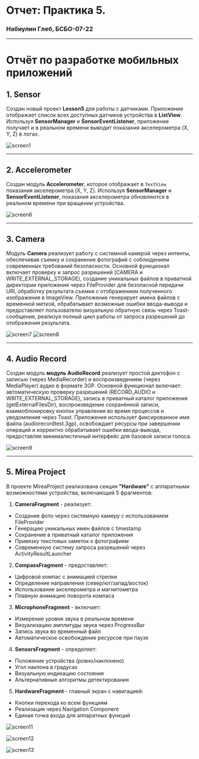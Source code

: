 # Отчет: Практика 5.
### Набиулин Глеб, БСБО-07-22

---
# Отчёт по разработке мобильных приложений

## 1. Sensor

Создан новый проект **Lesson5** для работы с датчиками. Приложение отображает список всех доступных датчиков устройства в **ListView**. Используя **SensorManager** и **SensorEventListener**, приложение получает и в реальном времени выводит показания акселерометра (X, Y, Z) в логах.

![screen1]()

---
## 2. Accelerometer

Создан модуль **Accelerometer**, которое отображает в `TextView` показания акселерометра (X, Y, Z). Используя **SensorManager** и **SensorEventListener**, показания акселерометра обновляются в реальном времени при вращении устройства. 

![screen6]()

---
## 3. Camera

Модуль **Camera** реализует работу с системной камерой через интенты, обеспечивая съемку и сохранение фотографий с соблюдением современных требований безопасности. Основной функционал включает проверку и запрос разрешений (CAMERA и WRITE_EXTERNAL_STORAGE), создание уникальных файлов в приватной директории приложения через FileProvider для безопасной передачи URI, обработку результата съемки с отображением полученного изображения в ImageView. Приложение генерирует имена файлов с временной меткой, обрабатывает возможные ошибки ввода-вывода и предоставляет пользователю визуальную обратную связь через Toast-сообщения, реализуя полный цикл работы от запроса разрешений до отображения результата.

![screen7]()
![screen8]()

---
## 4. Audio Record

Создан модуль **модуль AudioRecord** реализует простой диктофон с записью (через MediaRecorder) и воспроизведением (через MediaPlayer) аудио в формате 3GP. Основной функционал включает: автоматическую проверку разрешений (RECORD_AUDIO и WRITE_EXTERNAL_STORAGE), запись в приватный каталог приложения (getExternalFilesDir), воспроизведение сохранённой записи, взаимоблокировку кнопок управления во время процессов и уведомления через Toast. Приложение использует фиксированное имя файла (audiorecordtest.3gp), освобождает ресурсы при завершении операций и корректно обрабатывает ошибки ввода-вывода, предоставляя минималистичный интерфейс для базовой записи голоса. 

![screen9]()


---

## 5. Mirea Project

В проекте MireaProject реализована секция **"Hardware"** с аппаратными возможностями устройства, включающий 5 фрагментов:

1. **CameraFragment** - реализует:
- Создание фото через системную камеру с использованием FileProvider
- Генерацию уникальных имен файлов с timestamp
- Сохранение в приватный каталог приложения
- Привязку текстовых заметок к фотографиям
- Современную систему запроса разрешений через ActivityResultLauncher

2. **CompassFragment** - предоставляет:
- Цифровой компас с анимацией стрелки
- Определение направления (север/юг/запад/восток)
- Использование акселерометра и магнитометра
- Плавную анимацию поворота компаса

3. **MicrophoneFragment** - включает:
- Измерение уровня звука в реальном времени
- Визуализацию амплитуды звука через ProgressBar
- Запись звука во временный файл
- Автоматическое освобождение ресурсов при паузе

4. **SensorsFragment** - определяет:
- Положение устройства (ровно/наклонено)
- Угол наклона в градусах
- Визуальную индикацию состояния
- Альтернативные алгоритмы детектирования

5. **HardwareFragment** - главный экран с навигацией:
- Кнопки перехода ко всем функциям
- Реализация через Navigation Component
- Единая точка входа для аппаратных функций


![screen11]()

![screen12]()

![screen13]()

